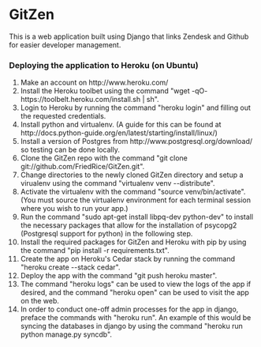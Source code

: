 <h1>GitZen</h1>

<p>This is a web application built using Django that links Zendesk and Github for easier developer management.</p>

<h3>Deploying the application to Heroku (on Ubuntu)</h3>

<ol>
<li>Make an account on http://www.heroku.com/</li>
<li>Install the Heroku toolbet using the command "wget -qO- https://toolbelt.heroku.com/install.sh | sh".</li>
<li>Login to Heroku by running the command "heroku login" and filling out the requested credentials.</li>
<li>Install python and virtualenv. (A guide for this can be found at http://docs.python-guide.org/en/latest/starting/install/linux/)</li>
<li>Install a version of Postgres from http://www.postgresql.org/download/ so testing can be done locally.</li>
<li>Clone the GitZen repo with the command "git clone git://github.com/FriedRice/GitZen.git".</li>
<li>Change directories to the newly cloned GitZen directory and setup a virualenv using the command "virtualenv venv --distribute".</li>
<li>Activate the virtualenv with the command "source venv/bin/activate". (You must source the virtualenv environment for each terminal session where you wish to run your app.)</li>
<li>Run the command "sudo apt-get install libpq-dev python-dev" to install the necessary packages that allow for the installation of psycopg2 (Postgresql support for python) in the following step.</li>
<li>Install the required packages for GitZen and Heroku with pip by using the command "pip install -r requirements.txt".</li>
<li>Create the app on Heroku's Cedar stack by running the command "heroku create --stack cedar".</li>
<li>Deploy the app with the command "git push heroku master".</li>
<li>The command "heroku logs" can be used to view the logs of the app if desired, and the command "heroku open" can be used to visit the app on the web.</li>
<li>In order to conduct one-off admin processes for the app in django, preface the commands with "heroku run". An example of this would be syncing the databases in django by using the command "heroku run python manage.py syncdb".</li>
</ol>
